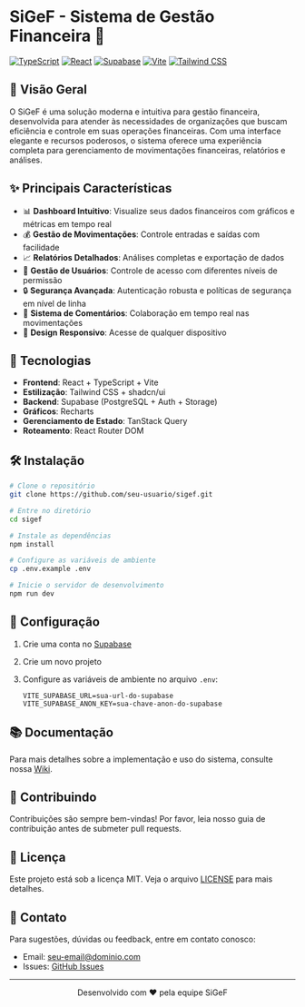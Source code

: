 # SiGeF - Sistema de Gestão Financeira 🚀

[![TypeScript](https://img.shields.io/badge/TypeScript-007ACC?style=for-the-badge&logo=typescript&logoColor=white)](https://www.typescriptlang.org/)
[![React](https://img.shields.io/badge/React-20232A?style=for-the-badge&logo=react&logoColor=61DAFB)](https://reactjs.org/)
[![Supabase](https://img.shields.io/badge/Supabase-3ECF8E?style=for-the-badge&logo=supabase&logoColor=white)](https://supabase.com/)
[![Vite](https://img.shields.io/badge/Vite-646CFF?style=for-the-badge&logo=vite&logoColor=white)](https://vitejs.dev/)
[![Tailwind CSS](https://img.shields.io/badge/Tailwind_CSS-38B2AC?style=for-the-badge&logo=tailwind-css&logoColor=white)](https://tailwindcss.com/)

## 🌟 Visão Geral

O SiGeF é uma solução moderna e intuitiva para gestão financeira, desenvolvida para atender às necessidades de organizações que buscam eficiência e controle em suas operações financeiras. Com uma interface elegante e recursos poderosos, o sistema oferece uma experiência completa para gerenciamento de movimentações financeiras, relatórios e análises.

## ✨ Principais Características

- 📊 **Dashboard Intuitivo**: Visualize seus dados financeiros com gráficos e métricas em tempo real
- 💰 **Gestão de Movimentações**: Controle entradas e saídas com facilidade
- 📈 **Relatórios Detalhados**: Análises completas e exportação de dados
- 👥 **Gestão de Usuários**: Controle de acesso com diferentes níveis de permissão
- 🔒 **Segurança Avançada**: Autenticação robusta e políticas de segurança em nível de linha
- 💬 **Sistema de Comentários**: Colaboração em tempo real nas movimentações
- 📱 **Design Responsivo**: Acesse de qualquer dispositivo

## 🚀 Tecnologias

- **Frontend**: React + TypeScript + Vite
- **Estilização**: Tailwind CSS + shadcn/ui
- **Backend**: Supabase (PostgreSQL + Auth + Storage)
- **Gráficos**: Recharts
- **Gerenciamento de Estado**: TanStack Query
- **Roteamento**: React Router DOM

## 🛠️ Instalação

```bash
# Clone o repositório
git clone https://github.com/seu-usuario/sigef.git

# Entre no diretório
cd sigef

# Instale as dependências
npm install

# Configure as variáveis de ambiente
cp .env.example .env

# Inicie o servidor de desenvolvimento
npm run dev
```

## 🔑 Configuração

1. Crie uma conta no [Supabase](https://supabase.com)
2. Crie um novo projeto
3. Configure as variáveis de ambiente no arquivo `.env`:

   ```env
   VITE_SUPABASE_URL=sua-url-do-supabase
   VITE_SUPABASE_ANON_KEY=sua-chave-anon-do-supabase
   ```

## 📚 Documentação

Para mais detalhes sobre a implementação e uso do sistema, consulte nossa [Wiki](link-para-wiki).

## 🤝 Contribuindo

Contribuições são sempre bem-vindas! Por favor, leia nosso guia de contribuição antes de submeter pull requests.

## 📝 Licença

Este projeto está sob a licença MIT. Veja o arquivo [LICENSE](LICENSE) para mais detalhes.

## 📧 Contato

Para sugestões, dúvidas ou feedback, entre em contato conosco:

- Email: [seu-email@dominio.com](mailto:seu-email@dominio.com)
- Issues: [GitHub Issues](https://github.com/seu-usuario/sigef/issues)

---

<p align="center">
  Desenvolvido com ❤️ pela equipe SiGeF
</p>
